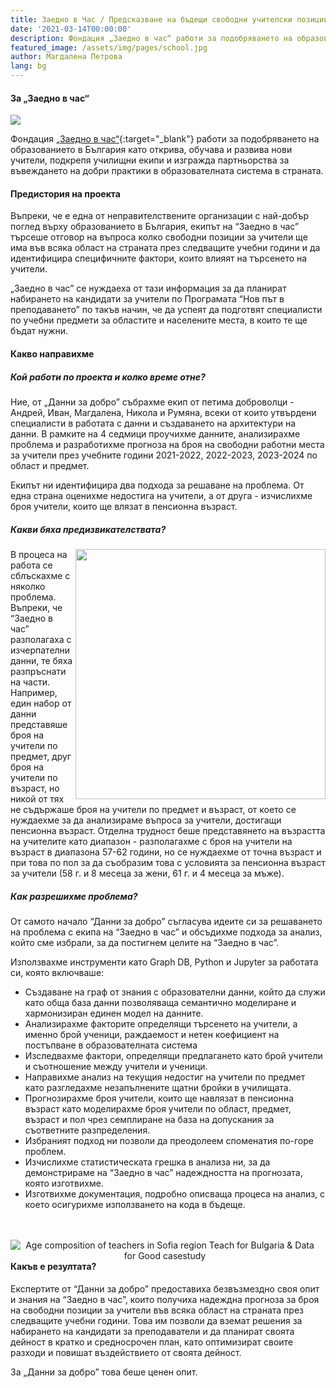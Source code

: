 ```yaml
---
title: Заедно в Час / Предсказване на бъдещи свободни учителски позиции чрез статистическо семплиране
date: '2021-03-14T00:00:00'
description: Фондация „Заедно в час“ работи за подобряването на образованието в България като открива, обучава и развива нови учители, подкрепя училищни екипи и изгражда партньорства за въвеждането на добри практики в образователната система в страната. Ние им помогнахме да предскажат бъдещи свободни позиции за учители, използвайки статистическо семплиране.  
featured_image: /assets/img/pages/school.jpg
author: Магдалена Петрова
lang: bg
---
```



#### За „Заедно в час“

![](/assets/img/partner-logos/tfb/Zaedno_v_chas_BG-Logo_RGB_raster_transparency.png)

Фондация [„Заедно в час“](https://zaednovchas.bg){:target="_blank"} работи за подобряването на образованието в България като открива, обучава и развива нови учители, подкрепя училищни екипи и изгражда партньорства за въвеждането на добри практики в образователната система в страната.

#### Предистория на проекта
Въпреки, че е една от неправителствените организации с най-добър поглед върху образованието в България, екипът на “Заедно в час” търсеше отговор на въпроса колко свободни позиции за учители ще има във всяка област на страната през следващите учебни години и да идентифицира специфичните фактори, които влияят на търсенето на учители. 

„Заедно в час” се нуждаеха от тази информация за да планират набирането на кандидати за учители по Програмата “Нов път в преподаването” по такъв начин, че да успеят да подготвят специалисти по учебни предмети за областите и населените места, в които те ще бъдат нужни.

#### Какво направихме
##### Кой работи по проекта и колко време отне?

Ние, от „Данни за добро” събрахме екип от петима доброволци - Андрей, Иван, Магдалена, Никола и Румяна, всеки от които утвърдени специалисти в работата с данни и създаването на архитектури на данни.
В рамките на 4 седмици проучихме данните, анализирахме проблема и разработихме прогноза на броя на свободни работни места за учители през учебните години 2021-2022, 2022-2023, 2023-2024 по област и предмет.

Екипът ни идентифицира два подхода за решаване на проблема. От една страна оценихме недостига на учители, а от друга - изчислихме броя учители, които ще влязат в пенсионна възраст.

##### Какви бяха предизвикателствата? 
<img align="right" src="/assets/img/pages/what-we-did-Teach-for-Bulgaria-Data-for-Good-casestudy.PNG" width="400"> В процеса на работа се сблъскахме с няколко проблема. Въпреки, че “Заедно в час” разполагаха с изчерпателни данни, те бяха разпръснати на части. Например, един набор от данни представяше броя на учители по предмет, друг броя на учители по възраст, но никой от тях не съдържаше броя на учители по предмет и възраст, от което се нуждаехме за да анализираме въпроса за учители, достигащи пенсионна възраст. Отделна трудност беше представянето на възрастта на учителите като диапазон - разполагахме с броя на учители на възраст в диапазона 57-62 години, но се нуждаехме от точна възраст и при това по пол за да съобразим това с условията за пенсионна възраст за учители (58 г. и 8 месеца за жени, 61 г. и 4 месеца за мъже). 


##### Как разрешихме проблема?
От самото начало “Данни за добро” съгласува идеите си за решаването на проблема с екипа на “Заедно в час” и обсъдихме подхода за анализ, който сме избрали, за да постигнем целите на “Заедно в час”.

Използвахме инструменти като Graph DB, Python и Jupyter за работата си, която включваше:
* Създаване на граф от знания с образователни данни, който да служи като обща база данни позволяваща семантично моделиране и хармонизиран единен модел на данните.
* Анализирахме факторите определящи търсенето на учители, а именно брой ученици, раждаемост и нетен коефициент на постъпване в образователната система
* Изследвахме фактори, определящи предлагането като брой учители и съотношение между учители и ученици.
* Направихме анализ на текущия недостиг на учители по предмет като разгледахме незапълнените щатни бройки в училищата.
* Прогнозирахме броя учители, които ще навлязат в пенсионна възраст като моделирахме броя учители по област, предмет, възраст и пол чрез семплиране на база на допускания за съответните разпределения.
* Избраният подход ни позволи да преодолеем споменатия по-горе проблем.
* Изчислихме статистическата грешка в анализа ни, за да демонстрираме на “Заедно в час” надеждността на прогнозата, която изготвихме.
* Изготвихме документация, подробно описваща процеса на анализ, с което осигурихме използването на кода в бъдеще.  
<br/><br/>
<p align="center">
<img src="/assets/img/pages/age-composition-of-teachers-in-Sofia-region-Teach-for-Bulgaria-Data-for-Good-casestudy.png"
     alt="Age composition of teachers in Sofia region Teach for Bulgaria & Data for Good casestudy"
     style="float: left; margin-right: 10px;" />
</p>

#### Какъв е резултата?
Експертите от “Данни за добро” предоставиха безвъзмездно своя опит и знания на “Заедно в час”, които получиха надеждна прогноза за броя на свободни позиции за учители във всяка област на страната през следващите учебни години. Това им позволи да вземат решения за набирането на кандидати за преподаватели и да планират своята дейност в кратко и средносрочен план, като оптимизират своите разходи и повишат въздействието от своята дейност.

За „Данни за добро” това беше ценен опит.
